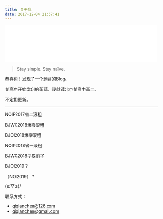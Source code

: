 ```yaml
---
title: 关于我
date: 2017-12-04 21:37:41
---
```


<iframe frameborder="no" border="0" marginwidth="0" marginheight="0" width=500 height=120 src="//music.163.com/outchain/player?type=2&id=429460239&auto=0&height=100"></iframe>

> Stay simple. Stay naïve.

恭喜你！发现了一个蒟蒻的Blog。

某高中开始学OI的蒟蒻。现就读北京某高中高二。

不定期更新。

- - -

NOIP2017省二滚粗

BJWC2018爆零滚粗

BJOI2018爆零滚粗

NOIP2018省一滚粗

~~BJWC2018？取消了~~

BJOI2019？

（NOI2019）？

\(≧▽≦)/

联系方式：
+  qiqianchen@126.com
+  qiqianchen@gmail.com

